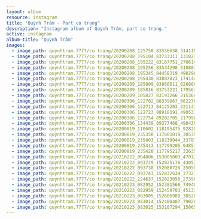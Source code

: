 ```yaml
---
layout: album
resource: instagram
title: "Quỳnh Trâm - Part co trang"
description: "Instagram album of Quỳnh Trâm, part co trang."
active: instagram
album-title: "Quỳnh Trâm"
images:
  - image_path: quynhtram.7777/co trang/20200208_125750_83556658_3141197592566840_8303950276793238686_n.jpg
  - image_path: quynhtram.7777/co trang/20200208_195104_83733311_131823981657101_1699418981459135974_n.jpg
  - image_path: quynhtram.7777/co trang/20200208_195222_83167751_270614123926533_5986947010928815208_n.jpg
  - image_path: quynhtram.7777/co trang/20200208_195256_83534298_510881962780238_1025836741447722260_n.jpg
  - image_path: quynhtram.7777/co trang/20200208_195345_84458319_498296274455636_31477635767283224_n.jpg
  - image_path: quynhtram.7777/co trang/20200208_195430_83887023_174144457198748_5401881643502585999_n.jpg
  - image_path: quynhtram.7777/co trang/20200209_185809_83866611_626809824769414_232908240656084293_n.jpg
  - image_path: quynhtram.7777/co trang/20200209_185816_83753221_1795673837229254_4672436237419928838_n.jpg
  - image_path: quynhtram.7777/co trang/20200209_185827_83193266_215364539619641_1644735866176753689_n.jpg
  - image_path: quynhtram.7777/co trang/20200306_122702_88339067_662236411254176_5975897855748291939_n.jpg
  - image_path: quynhtram.7777/co trang/20200306_122713_84125203_2211436169151352_4952637737940846614_n.jpg
  - image_path: quynhtram.7777/co trang/20200306_122723_88918191_490531794977516_2974453082726079245_n.jpg
  - image_path: quynhtram.7777/co trang/20200306_122754_89202705_217990306015923_460425022457242389_n.jpg
  - image_path: quynhtram.7777/co trang/20200306_134439_89377468_498438657509626_9189852084399794492_n.jpg
  - image_path: quynhtram.7777/co trang/20200819_110602_118195475_928280781001558_3504934585670485198_n.jpg
  - image_path: quynhtram.7777/co trang/20200819_235350_117601019_305390987395595_1818568369154438764_n.jpg
  - image_path: quynhtram.7777/co trang/20200819_235403_118230044_337075397470748_4981900514983510379_n.jpg
  - image_path: quynhtram.7777/co trang/20200819_235413_117799205_948518552289153_7495035220470912489_n.jpg
  - image_path: quynhtram.7777/co trang/20200819_235420_117795217_326354005155295_1298776978755716582_n.jpg
  - image_path: quynhtram.7777/co trang/20210222_064006_153005003_470122387338966_2294627624634583418_n.jpg
  - image_path: quynhtram.7777/co trang/20210222_093729_152025176_430536801530570_797949274476350716_n.jpg
  - image_path: quynhtram.7777/co trang/20210222_093738_152080726_250587190025446_5402781782124325389_n.jpg
  - image_path: quynhtram.7777/co trang/20210222_093743_152832634_3732717006777683_2236984035522024977_n.jpg
  - image_path: quynhtram.7777/co trang/20210222_224637_152023050_273967737477304_479271312532142665_n.jpg
  - image_path: quynhtram.7777/co trang/20210223_082952_152381566_749481945697217_529191661570819463_n.jpg
  - image_path: quynhtram.7777/co trang/20210223_082959_152459703_451339676286798_7760452213668610605_n.jpg
  - image_path: quynhtram.7777/co trang/20210223_083005_152606989_3852603341466162_6016930739494292204_n.jpg
  - image_path: quynhtram.7777/co trang/20210223_083014_152400407_790281754949834_961808143803545558_n.jpg
  - image_path: quynhtram.7777/co trang/20210223_083025_153107294_150659313542889_7505057521226684235_n.jpg
---
```

